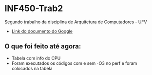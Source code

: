 # INF450-Trab2
Segundo trabalho da disciplina de Arquitetura de Computadores - UFV

* [Link do documento do Google](https://docs.google.com/presentation/d/1Vz73E6QZo4eGZLj0EVr541p2Wpae-xaPze_8G9zObj4/edit?usp=sharing)

## O que foi feito até agora:
* Tabela com info do CPU
* Foram executados os códigos com e sem -O3 no perf e foram colocados na tabela
